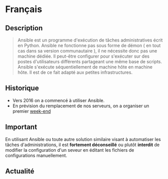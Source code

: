 <!-- TITLE: Ansible -->
<!-- SUBTITLE: Utilisation d'Ansible -->

# Français
## Description
>Ansible est un programme d'exécution de tâches administratives écrit en Python.
>Ansible ne fonctionne pas sous forme de démon ( en tout cas dans sa version communautaire ), il ne nécessite donc pas une machine dédiée.  Il peut-être configurer pour s'exécuter sur des postes d'utilisateurs différents partageant une même base de scripts.
>Ansible s'exécute séquentiellement de machine hôte en machine hôte. Il est de ce fait adapté aux petites infrastructures.
		
## Historique

  * Vers 2016 on a commencé à utiliser Ansible.
  * En prévision du remplacement de nos serveurs, on a organiser un premier [week-end](/pvs/2018/08-25-weekend-ansible)

## Important

  En utilisant Ansible ou toute autre solution similaire visant à automatiser les tâches d'administrations, il est **fortement déconseillé** ou plutôt **interdit** de modifier la configuration d'un seveur en éditant les fichiers de configurations manuellement.

## Actualité



